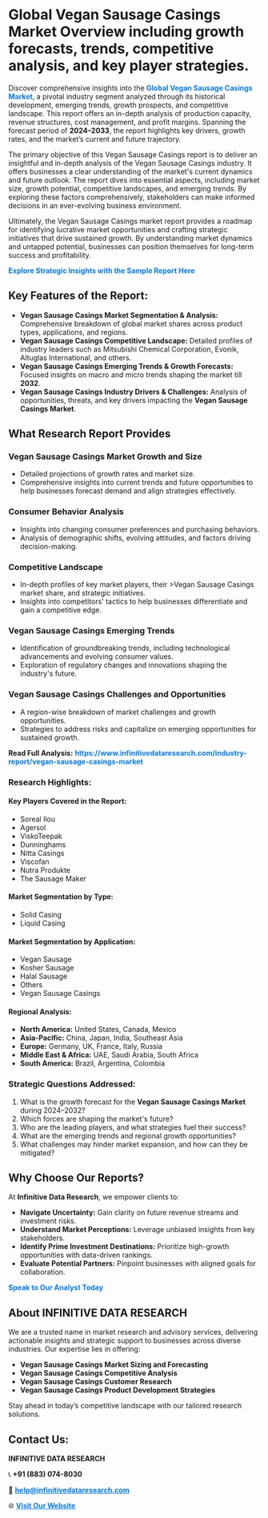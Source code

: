<h1>Global Vegan Sausage Casings Market Overview including growth forecasts, trends, competitive analysis, and key player strategies.</h1>
<p>
Discover comprehensive insights into the 
<a href="https://www.infinitivedataresearch.com/industry-report/vegan-sausage-casings-market" rel="dofollow" style="color: #007BFF; text-decoration: none;"><strong>Global Vegan Sausage Casings Market</strong></a>, a pivotal industry segment analyzed through its historical development, emerging trends, growth prospects, and competitive landscape. This report offers an in-depth analysis of production capacity, revenue structures, cost management, and profit margins. Spanning the forecast period of <strong>2024–2033</strong>, the report highlights key drivers, growth rates, and the market’s current and future trajectory.
</p>
<p>
The primary objective of this Vegan Sausage Casings report is to deliver an insightful and in-depth analysis of the Vegan Sausage Casings industry. It offers businesses a clear understanding of the market's current dynamics and future outlook. The report dives into essential aspects, including market size, growth potential, competitive landscapes, and emerging trends. By exploring these factors comprehensively, stakeholders can make informed decisions in an ever-evolving business environment.
</p>
<p>
Ultimately, the Vegan Sausage Casings market report provides a roadmap for identifying lucrative market opportunities and crafting strategic initiatives that drive sustained growth. By understanding market dynamics and untapped potential, businesses can position themselves for long-term success and profitability.
</p>
<p>
<a href="https://www.infinitivedataresearch.com/request-sample/reportId=102047" style="color: #007BFF; text-decoration: none;"><strong>Explore Strategic Insights with the Sample Report Here</strong></a>
</p>

<h2>Key Features of the Report:</h2>
<ul>
<li><strong>Vegan Sausage Casings Market Segmentation & Analysis:</strong> Comprehensive breakdown of global market shares across product types, applications, and regions.</li>
<li><strong>Vegan Sausage Casings Competitive Landscape:</strong> Detailed profiles of industry leaders such as Mitsubishi Chemical Corporation, Evonik, Altuglas International, and others.</li>
<li><strong>Vegan Sausage Casings Emerging Trends & Growth Forecasts:</strong> Focused insights on macro and micro trends shaping the market till <strong>2032</strong>.</li>
<li><strong>Vegan Sausage Casings Industry Drivers & Challenges:</strong> Analysis of opportunities, threats, and key drivers impacting the <strong>Vegan Sausage Casings Market</strong>.</li>
</ul>

<h2>What Research Report Provides</h2>
<h3>Vegan Sausage Casings Market Growth and Size</h3>
<ul>
<li>Detailed projections of growth rates and market size.</li>
<li>Comprehensive insights into current trends and future opportunities to help businesses forecast demand and align strategies effectively.</li>
</ul>

<h3>Consumer Behavior Analysis</h3>
<ul>
<li>Insights into changing consumer preferences and purchasing behaviors.</li>
<li>Analysis of demographic shifts, evolving attitudes, and factors driving decision-making.</li>
</ul>

<h3>Competitive Landscape</h3>
<ul>
<li>In-depth profiles of key market players, their >Vegan Sausage Casings market share, and strategic initiatives.</li>
<li>Insights into competitors' tactics to help businesses differentiate and gain a competitive edge.</li>
</ul>

<h3>Vegan Sausage Casings Emerging Trends</h3>
<ul>
<li>Identification of groundbreaking trends, including technological advancements and evolving consumer values.</li>
<li>Exploration of regulatory changes and innovations shaping the industry's future.</li>
</ul>

<h3>Vegan Sausage Casings Challenges and Opportunities</h3>
<ul>
<li>A region-wise breakdown of market challenges and growth opportunities.</li>
<li>Strategies to address risks and capitalize on emerging opportunities for sustained growth.</li>
</ul>
<p><strong>Read Full Analysis:</strong> <a href="https://www.infinitivedataresearch.com/industry-report/vegan-sausage-casings-market" rel="dofollow" style="color: #007BFF; text-decoration: none;"><strong>https://www.infinitivedataresearch.com/industry-report/vegan-sausage-casings-market</strong></a></p>
<h3>Research Highlights:</h3>
<h4>Key Players Covered in the Report:</h4>
<ul><li>Soreal Ilou</li><li>Agersol</li><li>ViskoTeepak</li><li>Dunninghams</li><li>Nitta Casings</li><li>Viscofan</li><li>Nutra Produkte</li><li>The Sausage Maker</li></ul>
<h4>Market Segmentation by Type:</h4>
<ul><li>Solid Casing</li><li>Liquid Casing</li></ul>
<h4>Market Segmentation by Application:</h4>
<ul><li>Vegan Sausage</li><li>Kosher Sausage</li><li>Halal Sausage</li><li>Others</li><li>Vegan Sausage Casings</li></ul>

<h4>Regional Analysis:</h4>
<ul>
<li><strong>North America:</strong> United States, Canada, Mexico</li>
<li><strong>Asia-Pacific:</strong> China, Japan, India, Southeast Asia</li>
<li><strong>Europe:</strong> Germany, UK, France, Italy, Russia</li>
<li><strong>Middle East & Africa:</strong> UAE, Saudi Arabia, South Africa</li>
<li><strong>South America:</strong> Brazil, Argentina, Colombia</li>
</ul>

<h3>Strategic Questions Addressed:</h3>
<ol>
<li>What is the growth forecast for the <strong>Vegan Sausage Casings Market</strong> during 2024–2032?</li>
<li>Which forces are shaping the market's future?</li>
<li>Who are the leading players, and what strategies fuel their success?</li>
<li>What are the emerging trends and regional growth opportunities?</li>
<li>What challenges may hinder market expansion, and how can they be mitigated?</li>
</ol>

<h2>Why Choose Our Reports?</h2>
<p>At <strong>Infinitive Data Research</strong>, we empower clients to:</p>
<ul>
<li><strong>Navigate Uncertainty:</strong> Gain clarity on future revenue streams and investment risks.</li>
<li><strong>Understand Market Perceptions:</strong> Leverage unbiased insights from key stakeholders.</li>
<li><strong>Identify Prime Investment Destinations:</strong> Prioritize high-growth opportunities with data-driven rankings.</li>
<li><strong>Evaluate Potential Partners:</strong> Pinpoint businesses with aligned goals for collaboration.</li>
</ul>
<p><a href="https://www.infinitivedataresearch.com/industry-report/vegan-sausage-casings-market" rel="dofollow" style="color: #007BFF; text-decoration: none;"><strong>Speak to Our Analyst Today</strong></a></p>

<h2>About INFINITIVE DATA RESEARCH</h2>
<p>We are a trusted name in market research and advisory services, delivering actionable insights and strategic support to businesses across diverse industries. Our expertise lies in offering:</p>
<ul>
<li><strong>Vegan Sausage Casings Market Sizing and Forecasting</strong></li>
<li><strong>Vegan Sausage Casings Competitive Analysis</strong></li>
<li><strong>Vegan Sausage Casings Customer Research</strong></li>
<li><strong>Vegan Sausage Casings Product Development Strategies</strong></li>
</ul>
<p>Stay ahead in today’s competitive landscape with our tailored research solutions.</p>

<h2>Contact Us:</h2>
<p><strong>INFINITIVE DATA RESEARCH</strong></p>
<p>📞 <strong>+91 (883) 074-8030</strong></p>
<p>📧 <strong><a href="mailto:help@infinitivedataresearch.com" style="color: #007BFF;">help@infinitivedataresearch.com</a></strong></p>
<p>🌐 <strong><a href="https://www.infinitivedataresearch.com" rel="dofollow" style="color: #007BFF;">Visit Our Website</a></strong></p>